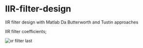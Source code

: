 # IIR-filter-design
IIR filter design with Matlab Da Butterworth and Tustin approaches

IIR filter coefficients;

![ıır filter last](https://user-images.githubusercontent.com/100144512/211194008-4a5ccf8a-154b-4569-b79f-70422ef1cda7.png)
